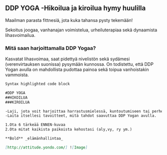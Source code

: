 ## DDP YOGA -Hikoilua ja kiroilua hymy huulilla

Maailman parasta fittnesiä, jota kuka tahansa pysty tekemään!

Sekoitus joogaa, vanhanajan voimistelua, urheiluterapiaa sekä dynaamista lihasvoimailua.

### Mitä saan harjoittamalla DDP Yogaa?

Kasvatat lihasvoimaa, saat pidettyä nivelistön sekä sydämesi (verenvirtauksen suonissa) pysymään kunnossa. On todistettu, että DDP Yogan avulla on mahdollista pudottaa painoa sekä toipua vanhoistakin vammoista.

```markdown
Syntax highlighted code block

#DDP YOGA
##HIKOILUA
###KIROILUA

-Laji, jota voit harjoittaa harrastusmielessä, kuntoutumiseen tai perheen yhteisenä tekemisenä.
-Laita itsellesi tavoitteet, mitä tahdot saavuttaa DDP Yogan avulla.

1.Ota 6 tärkeää ENNEN-kuvaa
2.Ota mitat kaikista paikoista kehostasi (aly,vy, ry ym.)

**Bold** _elämänhallintaa_

[http://attitude.yondo.com/] ![Image]
```

